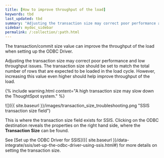 ```yaml
---
title: [How to improve throughput of the load]
keywords: tbd
last_updated: tbd
summary: "Adjusting the transaction size may correct poor performance and low throughput."
sidebar: mydoc_sidebar
permalink: /:collection/:path.html
---
```

The transaction/commit size value can improve the throughput of the load when setting up the ODBC Driver.

Adjusting the transaction size may correct poor performance and low throughput issues. The transaction size should be set to match the total number of rows that are expected to be loaded in the load cycle. However, increasing this value even higher should help improve throughput of the load.

{% include warning.html content="A high transaction size may slow down the ThoughtSpot system." %}

![]({{ site.baseurl }}/images/transaction_size_troubleshooting.png "SSIS transaction size field")

This is where the transaction size field exists for SSIS. Clicking on the ODBC destination reveals the properties on the right hand side, where the **Transaction Size** can be found.

See [Set up the ODBC Driver for SSIS]({{ site.baseurl }}/data-integrate/ssis/set-up-the-odbc-driver-using-ssis.html#) for more details on setting the transaction size.
